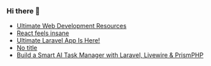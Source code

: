 ### Hi there 👋

<!-- daily.dev BOOKMARKS:START -->
- [Ultimate Web Development Resources](https://app.daily.dev/posts/n2cN0cTCu?utm_source=rss&utm_medium=bookmarks&utm_campaign=PnGboN99PhXCxFrWGGg2C)
- [React feels insane](https://app.daily.dev/posts/TEL2LUMBM?utm_source=rss&utm_medium=bookmarks&utm_campaign=PnGboN99PhXCxFrWGGg2C)
- [Ultimate Laravel App Is Here!](https://app.daily.dev/posts/IeQD90HDY?utm_source=rss&utm_medium=bookmarks&utm_campaign=PnGboN99PhXCxFrWGGg2C)
- [No title](https://app.daily.dev/posts/7Xc7mscEH?utm_source=rss&utm_medium=bookmarks&utm_campaign=PnGboN99PhXCxFrWGGg2C)
- [Build a Smart AI Task Manager with Laravel, Livewire &amp; PrismPHP](https://app.daily.dev/posts/qPbK4k9u6?utm_source=rss&utm_medium=bookmarks&utm_campaign=PnGboN99PhXCxFrWGGg2C)
<!-- daily.dev BOOKMARKS:END -->

<!--
**dinesh4monto/dinesh4monto** is a ✨ _special_ ✨ repository because its `README.md` (this file) appears on your GitHub profile.

Here are some ideas to get you started:

- 🔭 I’m currently working on ...
- 🌱 I’m currently learning ...
- 👯 I’m looking to collaborate on ...
- 🤔 I’m looking for help with ...
- 💬 Ask me about ...
- 📫 How to reach me: ...
- 😄 Pronouns: ...
- ⚡ Fun fact: ...
-->
